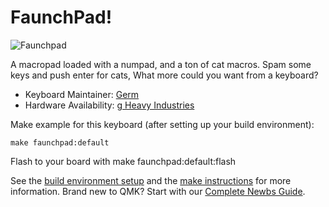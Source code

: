 # FaunchPad!

![Faunchpad](https://assets.bigcartel.com/product_images/247416671/IMG_20191025_1322045-01.jpeg)

A macropad loaded with a numpad, and a ton of cat macros. Spam some keys and push enter for cats, What more could you want from a keyboard?

* Keyboard Maintainer: [Germ](https://github.com/germ)  
* Hardware Availability: [g Heavy Industries](https://www.gboards.ca/product)

Make example for this keyboard (after setting up your build environment):

    make faunchpad:default

Flash to your board with
    make faunchpad:default:flash

See the [build environment setup](https://docs.qmk.fm/#/getting_started_build_tools) and the [make instructions](https://docs.qmk.fm/#/getting_started_make_guide) for more information. Brand new to QMK? Start with our [Complete Newbs Guide](https://docs.qmk.fm/#/newbs).
